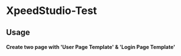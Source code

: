 # XpeedStudio-Test

## Usage
#### Create two page with 'User Page Template' & 'Login Page Template'
